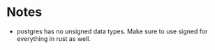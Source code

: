 # Notes
- postgres has no unsigned data types. Make sure to use signed for everything in rust as well.